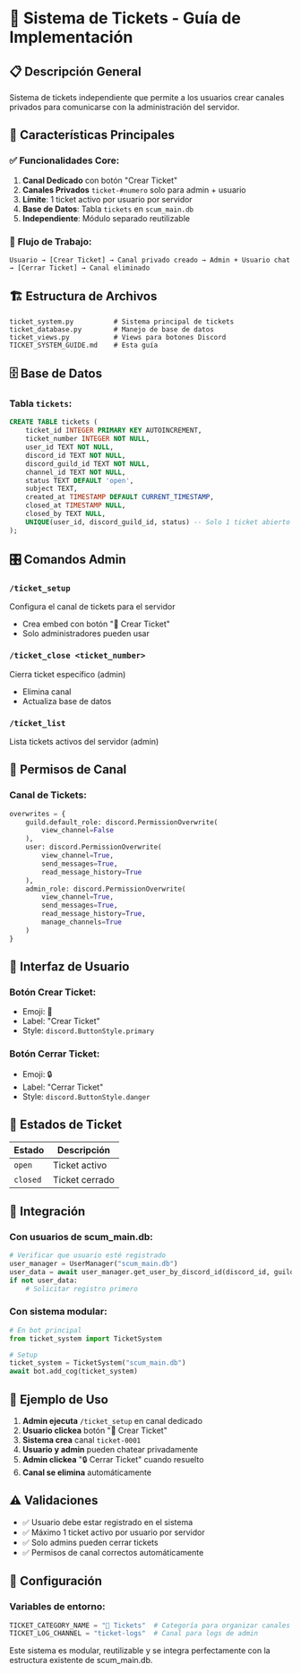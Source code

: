 # 🎫 Sistema de Tickets - Guía de Implementación

## 📋 Descripción General

Sistema de tickets independiente que permite a los usuarios crear canales privados para comunicarse con la administración del servidor.

## 🎯 Características Principales

### ✅ **Funcionalidades Core:**
1. **Canal Dedicado** con botón "Crear Ticket"
2. **Canales Privados** `ticket-#numero` solo para admin + usuario
3. **Límite**: 1 ticket activo por usuario por servidor
4. **Base de Datos**: Tabla `tickets` en `scum_main.db`
5. **Independiente**: Módulo separado reutilizable

### 🔧 **Flujo de Trabajo:**
```
Usuario → [Crear Ticket] → Canal privado creado → Admin + Usuario chat → [Cerrar Ticket] → Canal eliminado
```

## 🏗️ Estructura de Archivos

```
ticket_system.py          # Sistema principal de tickets
ticket_database.py        # Manejo de base de datos  
ticket_views.py           # Views para botones Discord
TICKET_SYSTEM_GUIDE.md    # Esta guía
```

## 🗄️ Base de Datos

### Tabla `tickets`:
```sql
CREATE TABLE tickets (
    ticket_id INTEGER PRIMARY KEY AUTOINCREMENT,
    ticket_number INTEGER NOT NULL,
    user_id TEXT NOT NULL,
    discord_id TEXT NOT NULL,
    discord_guild_id TEXT NOT NULL,
    channel_id TEXT NOT NULL,
    status TEXT DEFAULT 'open',
    subject TEXT,
    created_at TIMESTAMP DEFAULT CURRENT_TIMESTAMP,
    closed_at TIMESTAMP NULL,
    closed_by TEXT NULL,
    UNIQUE(user_id, discord_guild_id, status) -- Solo 1 ticket abierto por usuario/servidor
);
```

## 🎛️ Comandos Admin

### `/ticket_setup`
Configura el canal de tickets para el servidor
- Crea embed con botón "🎫 Crear Ticket"
- Solo administradores pueden usar

### `/ticket_close <ticket_number>`
Cierra ticket específico (admin)
- Elimina canal
- Actualiza base de datos

### `/ticket_list`
Lista tickets activos del servidor (admin)

## 🔐 Permisos de Canal

### Canal de Tickets:
```python
overwrites = {
    guild.default_role: discord.PermissionOverwrite(
        view_channel=False
    ),
    user: discord.PermissionOverwrite(
        view_channel=True,
        send_messages=True,
        read_message_history=True
    ),
    admin_role: discord.PermissionOverwrite(
        view_channel=True,
        send_messages=True,
        read_message_history=True,
        manage_channels=True
    )
}
```

## 📱 Interfaz de Usuario

### Botón Crear Ticket:
- Emoji: 🎫
- Label: "Crear Ticket"  
- Style: `discord.ButtonStyle.primary`

### Botón Cerrar Ticket:
- Emoji: 🔒
- Label: "Cerrar Ticket"
- Style: `discord.ButtonStyle.danger`

## 🔄 Estados de Ticket

| Estado | Descripción |
|--------|-------------|
| `open` | Ticket activo |
| `closed` | Ticket cerrado |

## 🚀 Integración

### Con usuarios de scum_main.db:
```python
# Verificar que usuario esté registrado
user_manager = UserManager("scum_main.db")
user_data = await user_manager.get_user_by_discord_id(discord_id, guild_id)
if not user_data:
    # Solicitar registro primero
```

### Con sistema modular:
```python
# En bot principal
from ticket_system import TicketSystem

# Setup
ticket_system = TicketSystem("scum_main.db")
await bot.add_cog(ticket_system)
```

## 📝 Ejemplo de Uso

1. **Admin ejecuta** `/ticket_setup` en canal dedicado
2. **Usuario clickea** botón "🎫 Crear Ticket"  
3. **Sistema crea** canal `ticket-0001` 
4. **Usuario y admin** pueden chatear privadamente
5. **Admin clickea** "🔒 Cerrar Ticket" cuando resuelto
6. **Canal se elimina** automáticamente

## ⚠️ Validaciones

- ✅ Usuario debe estar registrado en el sistema
- ✅ Máximo 1 ticket activo por usuario por servidor
- ✅ Solo admins pueden cerrar tickets
- ✅ Permisos de canal correctos automáticamente

## 🔧 Configuración

### Variables de entorno:
```python
TICKET_CATEGORY_NAME = "🎫 Tickets"  # Categoría para organizar canales
TICKET_LOG_CHANNEL = "ticket-logs"  # Canal para logs de admin
```

Este sistema es modular, reutilizable y se integra perfectamente con la estructura existente de scum_main.db.